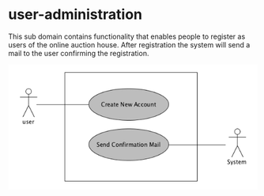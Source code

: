 # user-administration

This sub domain contains functionality that enables people to register as users of the online auction house.
After registration the system will send a mail to the user confirming the registration.

![usecase user-registration](uml/user-registration.png)

